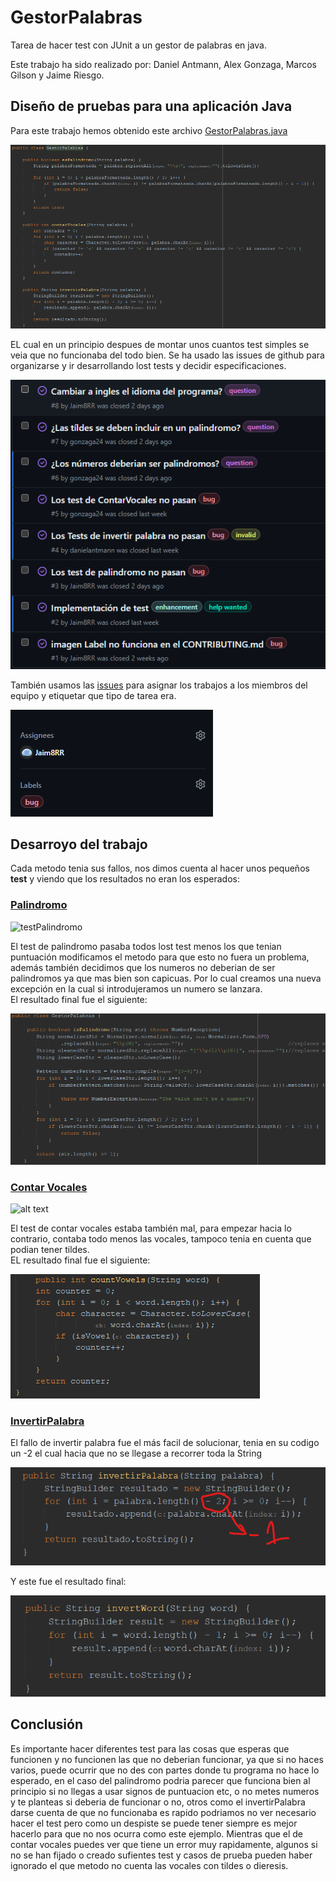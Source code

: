 # GestorPalabras
Tarea de hacer test con JUnit a un gestor de palabras en java.

Este trabajo ha sido realizado por: Daniel Antmann, Alex Gonzaga, Marcos Gilson y Jaime Riesgo.

## Diseño de pruebas para una aplicación Java
Para este trabajo hemos obtenido este archivo [GestorPalabras.java](https://ies-europa-rivas.es/moodle/pluginfile.php/108715/mod_assign/introattachment/0/GestorPalabras.java?forcedownload=1)

![GestorPalabras.javaFuente](img/GestorPalabras.javaFuente.png)

EL cual en un principio despues de montar unos cuantos test simples se veia que no funcionaba del todo bien. Se ha usado las issues de github para organizarse y ir desarrollando lost tests y decidir especificaciones.

![issues](img/issues_gestorPalabras.png)


También usamos las [issues](https://github.com/Jaim8RR/GestorPalabras/issues?q=is%3Aissue+is%3Aclosed) para asignar los trabajos a los miembros del equipo y etiquetar que tipo de tarea era.

 ![Asignaciones_etiquetas](img/Asignaciones_etiquetas.png)


 ## Desarroyo del trabajo
 
 Cada metodo tenia sus fallos, nos dimos cuenta al hacer unos pequeños **test** y viendo que los resultados no eran los esperados:

 ### [Palindromo](https://github.com/Jaim8RR/GestorPalabras/issues/5)


 
 ![testPalindromo](https://private-user-images.githubusercontent.com/153544634/304858574-1af40c4b-03c3-46e3-8552-01cf6943dd84.png?jwt=eyJhbGciOiJIUzI1NiIsInR5cCI6IkpXVCJ9.eyJpc3MiOiJnaXRodWIuY29tIiwiYXVkIjoicmF3LmdpdGh1YnVzZXJjb250ZW50LmNvbSIsImtleSI6ImtleTUiLCJleHAiOjE3MDg3MTk1NzYsIm5iZiI6MTcwODcxOTI3NiwicGF0aCI6Ii8xNTM1NDQ2MzQvMzA0ODU4NTc0LTFhZjQwYzRiLTAzYzMtNDZlMy04NTUyLTAxY2Y2OTQzZGQ4NC5wbmc_WC1BbXotQWxnb3JpdGhtPUFXUzQtSE1BQy1TSEEyNTYmWC1BbXotQ3JlZGVudGlhbD1BS0lBVkNPRFlMU0E1M1BRSzRaQSUyRjIwMjQwMjIzJTJGdXMtZWFzdC0xJTJGczMlMkZhd3M0X3JlcXVlc3QmWC1BbXotRGF0ZT0yMDI0MDIyM1QyMDE0MzZaJlgtQW16LUV4cGlyZXM9MzAwJlgtQW16LVNpZ25hdHVyZT1kYjM0ZWFlZjM3MzdkYjE1OTVhMzVmMTcwMWIwOWE3OTAyYjViNjQ2ZjhmZWRmOTYyMGRmODUxNzM5NmY1ZGYwJlgtQW16LVNpZ25lZEhlYWRlcnM9aG9zdCZhY3Rvcl9pZD0wJmtleV9pZD0wJnJlcG9faWQ9MCJ9.6aB2dw5oOlkbWzFu99D05LGF0ynK-FKdXlMkrwzGrWY)  

  El test de palindromo pasaba todos lost test menos los que tenian puntuación modificamos el metodo para que esto no fuera un problema, además también decidimos que los numeros no deberian de ser palindromos ya que mas bien son capicuas. Por lo cual creamos una nueva excepción en la cual si introdujeramos un numero se lanzara.  
  El resultado final fue el siguiente:

  ![EsPalindromoFinal](img/EsPalindromoFinal.png)


 ### [Contar Vocales](https://github.com/Jaim8RR/GestorPalabras/issues/5)

 ![alt text](https://private-user-images.githubusercontent.com/153544688/305231509-f72806bf-b439-4632-953b-b37979da8b8d.png?jwt=eyJhbGciOiJIUzI1NiIsInR5cCI6IkpXVCJ9.eyJpc3MiOiJnaXRodWIuY29tIiwiYXVkIjoicmF3LmdpdGh1YnVzZXJjb250ZW50LmNvbSIsImtleSI6ImtleTUiLCJleHAiOjE3MDg3MjA5ODEsIm5iZiI6MTcwODcyMDY4MSwicGF0aCI6Ii8xNTM1NDQ2ODgvMzA1MjMxNTA5LWY3MjgwNmJmLWI0MzktNDYzMi05NTNiLWIzNzk3OWRhOGI4ZC5wbmc_WC1BbXotQWxnb3JpdGhtPUFXUzQtSE1BQy1TSEEyNTYmWC1BbXotQ3JlZGVudGlhbD1BS0lBVkNPRFlMU0E1M1BRSzRaQSUyRjIwMjQwMjIzJTJGdXMtZWFzdC0xJTJGczMlMkZhd3M0X3JlcXVlc3QmWC1BbXotRGF0ZT0yMDI0MDIyM1QyMDM4MDFaJlgtQW16LUV4cGlyZXM9MzAwJlgtQW16LVNpZ25hdHVyZT0yNGQzY2VjMzg1NWE4OTU1MThjNTM3ZjU4MzFmNmI1YTIwODYzOTdmYWI1MzVmOWQ3MGI0YTk1Zjg4YmE2NDhlJlgtQW16LVNpZ25lZEhlYWRlcnM9aG9zdCZhY3Rvcl9pZD0wJmtleV9pZD0wJnJlcG9faWQ9MCJ9.rThoCYgdsLIkOrERg9sLvpJ-NIgQADJ6yBUThSpxd-8)

 El test de contar vocales estaba también mal, para empezar hacia lo contrario, contaba todo menos las vocales, tampoco tenia en cuenta que podian tener tildes.  
 EL resultado final fue el siguiente:

 ![contarVocalesFinal](img/contarVocalesFinal.png)


 ### [InvertirPalabra](https://github.com/Jaim8RR/GestorPalabras/issues/4)
 
 El fallo de invertir palabra fue el más facil de solucionar, tenia en su codigo un -2 el cual hacia que no se llegase a recorrer toda la String

![alt text](/img/InvertirPalabraError.png)


 Y este fue el resultado final:  

 ![InvertirPalabraFinal](img/InvertirPalabraFinal.png)

 ## Conclusión
 Es importante hacer diferentes test para las cosas que esperas que funcionen y no funcionen las que no deberian funcionar, ya que si no haces varios, puede ocurrir que no des con partes donde tu programa no hace lo esperado, en el caso del palindromo podria parecer que funciona bien al principio si no llegas a usar signos de puntuacion etc, o no metes numeros y te planteas si deberia de funcionar o no, otros como el invertirPalabra darse cuenta de que no funcionaba es rapido podriamos no ver necesario hacer el test pero como un despiste se puede tener siempre es mejor hacerlo para que no nos ocurra como este ejemplo. Mientras que el de contar vocales puedes ver que tiene un error muy rapidamente, algunos si no se han fijado o creado sufientes test y casos de prueba pueden haber ignorado el que metodo no cuenta las vocales con tildes o dieresis.

 








